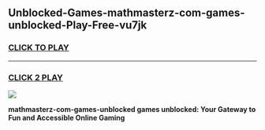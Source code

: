
## Unblocked-Games-mathmasterz-com-games-unblocked-Play-Free-vu7jk
<h3>
<a href="https://premium76.site?title=mathmasterz-com-games-unblocked&ref=18A1">CLICK TO PLAY</a></h3>
<hr>

<h3>
<a href="https://premium76.site?title=mathmasterz-com-games-unblocked&ref=18A1">CLICK 2 PLAY</a>
  
</h3>

<a href="https://premium76.site?title=mathmasterz-com-games-unblocked&ref=18A1"><img src="https://clearcache.store/games.png"></a>


**mathmasterz-com-games-unblocked games unblocked: Your Gateway to Fun and Accessible Online Gaming**
